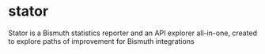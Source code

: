 # stator
Stator is a Bismuth statistics reporter and an API explorer all-in-one, created to explore paths of improvement for Bismuth integrations
